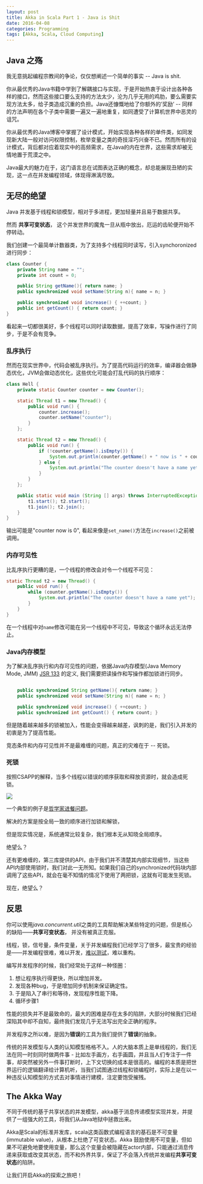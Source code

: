 ```yaml
---
layout: post
title: Akka in Scala Part 1 - Java is Shit
date: 2016-04-08
categories: Programming
tags: [Akka, Scala, Cloud Computing]
---
```


## Java 之殇

我无意挑起编程宗教间的争论，仅仅想阐述一个简单的事实 -- Java is shit.

你从最优秀的Java书籍中学到了解耦接口与实现，于是开始热衷于设计出各种各样的接口，然而这些接口要么支持的方法太少，沦为几乎无用的鸡肋，要么需要实现方法太多，给子类造成沉重的负担。Java还慷慨地给了你额外的’奖励’ -- 同样的方法声明在各个子类中需要一遍又一遍地重复，如同遭受了计算机世界中恶灵的诅咒。

你从最优秀的Java博客中掌握了设计模式，开始实现各种各样的单件类，如同发现新大陆一般对访问权限控制，枚举变量之类的奇技淫巧兴奋不已。然而所有的设计模式，背后都对应着现实中的高频需求，在Java的内在世界，这些需求却被无情地置于荒漠之中。

Java最大的魅力在于，这门语言总在试图表达正确的概念，却总能展现丑陋的实现，这一点在并发编程领域，体现得淋漓尽致。


<!--more-->

## 无尽的绝望

Java 并发基于线程和锁模型，相对于多进程，更加轻量并且易于数据共享。

然而 **共享可变状态**， 这个并发世界的魔鬼一旦从瓶中放出，厄运的齿轮便开始不停转动。

我们创建一个最简单计数器类，为了支持多个线程同时读写，引入synchoronized进行同步：

```java
class Counter {
    private String name = "";
    private int count = 0;

    public String getName(){ return name; }
    public synchronized void setName(String n){ name = n; }

    public synchronized void increase() { ++count; }
    public int getCount() { return count; }
}
```

看起来一切都很美好，多个线程可以同时读取数据，提高了效率，写操作进行了同步，于是不会有竞争。

### 乱序执行

然而在现实世界中，代码会被乱序执行。为了提高代码运行的效率，编译器会做静态优化，JVM会做动态优化，这些优化可能会打乱代码的执行顺序：

```java
class Hell {
    private static Counter counter = new Counter();

    static Thread t1 = new Thread() {
        public void run() {
            counter.increase();
            counter.setName("counter");
        }
    };

    static Thread t2 = new Thread() {
        public void run() {
            if (!counter.getName().isEmpty()) {
                System.out.println(counter.getName() + " now is " + counter.getCount());
            } else {
                System.out.println("The counter doesn't have a name yet");
            }     
        }
    };

    public static void main (String [] args) throws InterruptedException {
        t1.start(); t2.start();
        t1.join(); t2.join();
    }
}
```

输出可能是"counter now is 0", 看起来像是`set_name()`方法在`increase()`之前被调用。

### 内存可见性

比乱序执行更糟的是，一个线程的修改会对令一个线程不可见： 

```java
static Thread t2 = new Thread() {
    public void run() {
        while (counter.getName().isEmpty()) {
            System.out.println("The counter doesn't have a name yet");
        } 
    }
}

```

在一个线程中对`name`修改可能在另一个线程中不可见，导致这个循环永远无法停止。

### Java内存模型
为了解决乱序执行和内存可见性的问题，依据Java内存模型(Java Memory Mode, JMM) [JSR 133](https://www.cs.umd.edu/~pugh/java/memoryModel/jsr-133-faq.html) 的定义, 我们需要把读操作和写操作都加锁进行同步。

```java

    public synchronized String getName(){ return name; }
    public synchronized void setName(String n){ name = n; }

    public synchronized void increase() { ++count; }
    public synchronized int getCount() { return count; }
```

但是随着越来越多的锁被加入，性能会变得越来越差，讽刺的是，我们引入并发的初衷是为了提高性能。

竞态条件和内存可见性并不是最难缠的问题，真正的灾难在于 -- 死锁。

### 死锁


按照CSAPP的解释，当多个线程以错误的顺序获取和释放资源时，就会造成死锁。

![](/images/deadlock.png)

一个典型的例子是[哲学家进餐问题](https://www.cs.mtu.edu/~shene/NSF-3/e-Book/MUTEX/TM-example-philos-1.html)。

解决的方案是按全局一致的顺序进行加锁和解锁，

但是现实情况是，系统通常比较复杂，我们根本无从知晓全局顺序。

绝望么？

还有更难缠的，第三库提供的API，由于我们并不清楚其内部实现细节，当这些API内部使用锁时，我们对此一无所知。如果我们自己的synchronized代码块内部调用了这些API，就会在毫不知情的情况下使用了两把锁，这就有可能发生死锁。

现在，绝望么？

## 反思

你可以使用*java.concurrent.util*之类的工具帮助解决某些特定的问题，但是核心的缺陷——**共享可变状态**， 并没有被真正克服。

线程，锁，信号量，条件变量，关于并发编程我们已经学习了很多，最宝贵的经验是——并发编程很难，难以开发，[难以测试](http://stackoverflow.com/questions/12159/how-should-i-unit-test-threaded-code)，难以重构。

编写并发程序的时候，我们经常处于这样一种怪圈：

1. 想让程序执行得更快，所以增加并发。
1. 发现各种bug，于是增加同步机制来保证确定性。
1. 于是陷入了串行和等待，发现程序性能下降。
1. 循环步骤1

性能的损失并不是最致命的，最大的困难是存在太多的陷阱，大部分时候我们已经深陷其中却不自知，最终我们发现几乎无法写出完全正确的程序。

并发程序之所以难，是因为**错误**的工具为我们提供了**错误**的抽象。

传统的并发模型与人类的认知模型格格不入。人的大脑本质上是单线程的，我们无法在同一时刻同时做两件事 - 比如左手画方，右手画圆，并且当人们专注于一件事，却突然被另外一件事打断时，上下文切换的成本是很高的。编程的本质是把世界运行的逻辑翻译给计算机听，当我们试图通过线程和锁编程时，实际上是在以一种违反认知模型的方式去对事情进行建模，注定要饱受摧残。

## The Akka Way

不同于传统的基于共享状态的并发模型，akka基于消息传递模型实现并发，并提供了一组强大的工具，将我们从Java地狱中拯救出来。

Akka是Scala的标准并发库，scala这类函数式编程语言的基石是不可变量(immutable value)，从根本上杜绝了可变状态。Akka 鼓励使用不可变量，但如果不可避免地要使用变量，那么这个变量会被隐藏在actor内部，只能通过消息传递来获取或改变其状态，而不和外界共享，保证了不会落入传统并发编程**共享可变状态**的陷阱。

让我们开启Akka的探索之旅吧！
